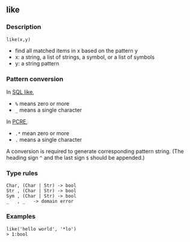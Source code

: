## like

### Description

`like(x,y)`

- find all matched items in x based on the pattern y
- x: a string, a list of strings, a symbol, or a list of symbols
- y: a string pattern

### Pattern conversion

In [SQL like](https://www.w3schools.com/sql/sql_like.asp),

- `%` means zero or more
- `_` means a single character

In [PCRE](https://www.debuggex.com/cheatsheet/regex/pcre),

- `.*` mean zero or more
- `.`  means a single character

A conversion is required to generate corresponding pattern string.
(The heading sign `^` and the last sign `$` should be appended.)

### Type rules

```no-highlight
Char, (Char | Str) -> bool
Str , (Char | Str) -> bool
Sym , (Char | Str) -> bool
_   , _   -> domain error
```

### Examples

```no-highlight
like('hello world', '*lo')
> 1:bool
```
